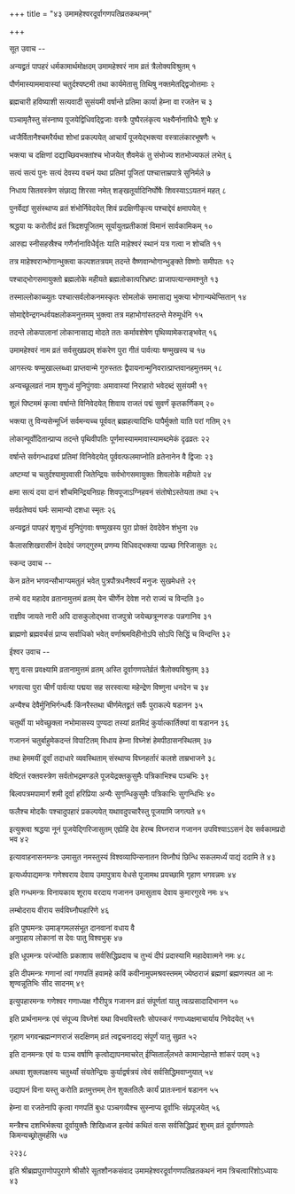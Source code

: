 +++
title = "४३ उमामहेश्वरदूर्वागणपतिव्रतकथनम्"

+++



सूत उवाच -- 

अन्यद्व्रतं पापहरं धर्मकामार्थमोक्षदम्
उमामहेश्वरं नाम व्रतं त्रैलोक्यविश्रुतम्  १

पौर्णमास्याममावास्यां चतुर्दश्यष्टमी तथा
कार्यमेतासु तिथिषु नक्तमेतद्द्विजोत्तमाः  २

ब्रह्मचारी हविष्याशी सत्यवादी सुसंयमी
वर्षान्ते प्रतिमा कार्या हेम्ना वा रजतेन च  ३

पञ्चामृतैस्तु संस्नाष्य पूजयेद्विधिवद्द्विजाः
वस्त्रैः पुष्पैरलंकृत्य भक्ष्यैर्नानाविधैः शुभैः ४

ध्वजैर्वितानैश्चमरैर्यथा शोभां प्रकल्पयेत्
आचार्यं पूजयेद्भक्त्या वस्त्रालंकारभूषणैः  ५

भक्त्या च दक्षिणां दद्याच्छिवभक्तांश्च भोजयेत्
शैवमेकं तु संभोज्य शतभोज्यफलं लभेत्  ६

सत्यं सत्यं पुनः सत्यं देवस्य वचनं यथा
प्रतिमां पूजितां पश्चात्ताम्रपात्रे सुनिर्मले  ७

निधाय सितवस्त्रेण संछाद्य शिरसा नमेत्
शङ्खतूर्यादिनिर्घोषैः शिवस्याऽऽयतनं महत्  ८

पुनर्वेद्यां सुसंस्थाप्य व्रतं शंभोर्निवेदयेत्
शिवं प्रदक्षिणीकृत्य पश्चाद्देवं क्षमापयेत्  ९

श्रद्धया यः करोतीदं व्रतं त्रिदशपूजितम्
सूर्यायुतप्रतीकाशं विमानं सार्वकामिकम्  १०

आरुह्य स्नीसहस्रैश्च गणैर्नानाविधैर्वृतः
याति माहेश्वरं स्थानं यत्र गत्वा न शोचति  ११

तत्र माहेश्वरान्भोगान्भुक्त्वा कल्पशतत्रयम्
तदन्ते वैष्णवान्भोगान्भुङ्क्ते विष्णोः समीपतः  १२

पश्चाद्भोगसमायुक्तो ब्रह्मलोके महीयते
ब्रह्मलोकात्परिभ्रष्टः प्राजापत्यान्समश्नुते  १३

तस्माल्लोकाच्च्युतः पश्चात्सर्वलोकनमस्कृतः
सोमलोकं समासाद्य भुक्त्या भोगान्यथेप्सितान्  १४

सोमाद्देवेन्द्रगन्धर्वयक्षलोकमनुत्तमम्
भुक्त्वा तत्र महाभोगांस्तदन्ते मेरुमूर्धनि  १५

तदन्ते लोकपालानां लोकानासाद्य मोदते
ततः कर्मावशेषेण पृथिव्यामेकराङ्भवेत्  १६

उमामहेश्वरं नाम व्रतं सर्वसुखप्रदम्
शंकरेण पुरा गीतं पार्वत्याः षण्मुखस्य च  १७

आगस्त्यः षण्मुखाल्लब्ध्वा प्राप्तवान्मे गुरुस्ततः
द्वैपायनान्मुनिवरात्प्राप्तवानहमुत्तमम्  १८

अन्यच्छूलव्रतं नाम शृणुध्वं मुनिपुंगवाः
अमावास्यां निराहारो भवेदब्दं सुसंयमी  १९

शूलं पिष्टममं कृत्वा वर्षान्ते विनिवेदयेत्
शिवाय राजतं पद्मं सुवर्णं कृतकर्णिकम्  २०

भक्त्या तु विन्यसेन्मूर्ध्नि सर्वमन्यच्च पूर्ववत्
ब्रह्महत्यादिभिः पापैर्मुक्तो याति परां गतिम्  २१

लोकान्पूर्वोदितान्प्राप्य तदन्ते पृथिवीपतिः
पूर्णमास्याममावास्यामब्दमेकं दृढव्रतः  २२

वर्षान्ते सर्वगन्धाढ्यां प्रतिमां विनिवेदयेत्
पूर्ववत्फलमाप्नोति व्रतेनानेन वै द्विजाः  २३

अष्टम्यां च चतुर्दश्यामुपवासी जितेन्द्रियः
सर्वभोगसमायुक्तः शिवलोके महीयते  २४

क्षमा सत्यं दया दानं शौचमिन्द्रियनिग्रहः
शिवपूजाऽग्निहवनं संतोषोऽस्तेयता तथा  २५

सर्वव्रतेष्वयं घर्मः सामान्यो दशधा स्मृतः  २६

अन्यद्व्रतं पापहरं शृणुध्वं मुनिपुंगवाः
षण्मुखस्य पुरा प्रोक्तं देवदेवेन शंभुना  २७

कैलासशिखरासीनं देवदेवं जगद्गुरुम्
प्रणम्य विधिवद्भक्त्या पप्रच्छ गिरिजासुतः  २८

स्कन्द उवाच -- 

केन व्रतेन भगवन्सौभाग्यमतुलं भवेत्
पुत्रपौत्रधनैश्वर्यं मनुजः सुखमेधत्ते  २९

तन्मे वद महादेव व्रतानामुत्तमं व्रतम्
येन चीर्णेन देवेश नरो राज्यं च विन्दति  ३०

राज्ञीव जायते नारी अपि दासकुलोद्भवा
राजपुत्रो जयेच्छत्रून्गरुडः पन्नगानिव  ३१

ब्राह्मणो ब्रह्मवर्चसं प्राप्य सर्वाधिको भवेत्
वर्णाश्रमविहीनोऽपि सोऽपि सिद्धिं च विन्दन्ति  ३२

ईश्वर उवाच -- 

शृणु वत्स प्रवक्ष्यामि व्रतानामुत्तमं व्रतम्
अस्ति दूर्वागणपतेर्व्रतं त्रैलोक्यविश्रुतम्  ३३

भगवत्या पुरा चीर्णं पार्वत्या पद्मया सह
सरस्वत्या महेन्द्रेण विष्णुना धनदेन च  ३४

अन्यैश्च देवैर्मुनिभिर्गन्धर्वैः किंनरैस्तथा
चीर्णमेतद्व्रतं सर्वैः पुराकल्पे षडानन  ३५

चतुर्थी या भवेच्छुक्ला नभोमासस्य पुण्यदा
तस्यां व्रतमिदं कुर्यात्कार्तिक्यां वा षडानन  ३६

गजाननं चतुर्बाहुमेकदन्तं विपाटितम्
विधाय हेम्ना विघ्नेशं हेमपीठासनस्थितम्  ३७

तथा हेममयीं दूर्वां तदाधारे व्यवस्थिताम्
संस्थाप्य विघ्नहर्तारं कलशे ताम्रभाजने  ३८

वेष्टितं रक्तवस्त्रेण सर्वतोभद्रमण्डले
पूजयेद्रक्तकुसुमैः पत्रिकाभिश्च पञ्चभिः  ३९

बिल्वपत्रमपामार्गं शमी दूर्वा हरिप्रिया
अन्यैः सुगन्धिकुसुमैः पत्रिकाभिः सुगन्धिभिः  ४०

फलैश्च मोदकैः पश्चादुपहारं प्रकल्पयेत्
यथावदुपचारैस्तु पूजयामि जगत्पते  ४१

इत्युक्त्वा श्रद्धया नूनं पूजयेद्गिरिजासुतम्
एह्येहि देव हेरम्ब विघ्नराज गजानन
उपविश्याऽऽसनं देव सर्वकामप्रदो भव  ४२

इत्यावाहनासनमन्त्रः
उमासुत नमस्तुस्यं विश्वव्यापिन्सनातन
विघ्नौघं छिन्धि सकलमर्ध्यं पाद्यं ददामि ते  ४३

इत्यर्ध्यपाद्यमन्त्रः
गणेश्वराय देवाय उमापुत्राय वेधसे
पूजामथ प्रयच्छामि गृहाण भगवन्नमः  ४४

इति गन्धमन्त्रः
विनायकाय शूराय वरदाय गजानन
उमासुताय देवाय कुमारगुरवे नमः  ४५

लम्बोदराय वीराय सर्वविघ्नौघहारिणे  ४६

इति पुष्पमन्त्रः
उमाङ्गमलसंभूत दानवानां वधाय वै  
अनुग्रहाय लोकानां स देवः पातु विश्वभुक्  ४७

इति धूपमन्त्रः
परंज्योतिः प्रकाशाय सर्वसिद्धिप्रदाय च
तुभ्यं दीपं प्रदास्यामि महादेवात्मने नमः  ४८

इति दीपमन्त्रः
गणानां त्वां गणपतिं हवामहे
कविं कवीनामुपमश्रवस्तमम्
ज्येष्ठराजं ब्रह्मणां ब्रह्मणस्पत
आ नः शृण्वन्नूतिभिः सीद सादनम्  ४९

इत्युपहारमन्त्रः
गणेश्वर गणाध्यक्ष गौरीपुत्र गजानन
व्रतं संपूर्णतां यातु त्वत्प्रसादादिभानन  ५०

इति प्रार्थनामन्त्रः
एवं संपूज्य विघ्नेशं यथा विभवविस्तरैः
सोपस्करं गणाध्यक्षमाचार्याय निवेदयेत्  ५१

गृहाण भगवन्ब्रह्मन्गणराजं सदक्षिणम्
व्रतं त्वद्वचनादद्य संपूर्णं यातु सुव्रत  ५२

इति दानमन्त्रः
एवं यः पञ्च वर्षाणि कृत्वोद्यापनमाचरेत्
ईप्सिताल्ँलभते कामान्देहान्ते शांकरं पदम्  ५३

अथवा शुक्लपक्षस्य चतुर्थ्यां संयतेन्द्रियः
कुर्याद्वर्षत्रयं त्वेवं सर्वसिद्धिमवाप्नुयात्  ५४

उद्यापनं विना यस्तु करोति व्रतमुत्तमम्
तेन शुक्लतिलैः कार्यं प्रातःस्नानं षडानन  ५५

हेम्ना वा रजतेनापि कृत्वा गणपतिं बुधः
पञ्चगव्यैश्च सुस्नाप्य दूर्वाभिः संप्रपूजयेत्  ५६

मन्त्रैश्च दशभिर्भक्त्या दूर्वायुक्तैः शिखिध्वज
इत्येवं कथितं वत्स सर्वसिद्धिप्रदं शुभम्
व्रतं दूर्वागणपतेः किमन्यच्छ्रोतुमर्हसि  ५७

२२३८

इति श्रीब्रह्मपुराणोपपुराणे श्रीसौरे सूतशौनकसंवाद
उमामहेश्वरदूर्वागणपतिव्रतकथनं नाम त्रिचत्वारिंशोऽध्यायः  ४३